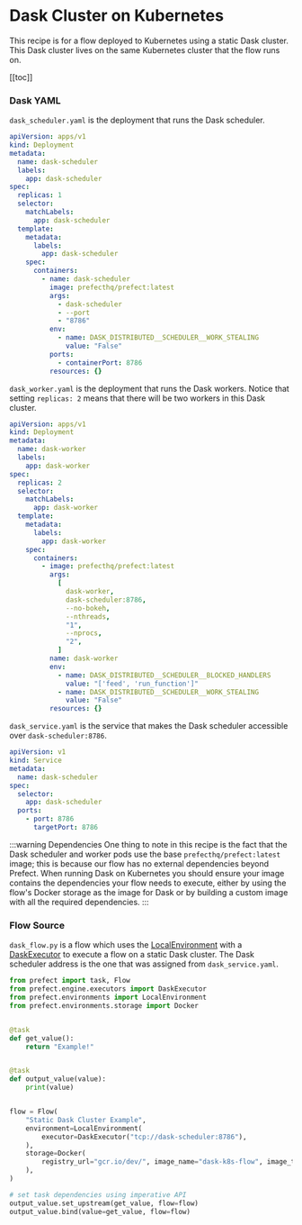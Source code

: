 # Dask Cluster on Kubernetes <Badge text="Cloud"/>

This recipe is for a flow deployed to Kubernetes using a static Dask cluster. This Dask cluster lives on the same Kubernetes cluster that the flow runs on.

[[toc]]

### Dask YAML

`dask_scheduler.yaml` is the deployment that runs the Dask scheduler.

```yaml
apiVersion: apps/v1
kind: Deployment
metadata:
  name: dask-scheduler
  labels:
    app: dask-scheduler
spec:
  replicas: 1
  selector:
    matchLabels:
      app: dask-scheduler
  template:
    metadata:
      labels:
        app: dask-scheduler
    spec:
      containers:
        - name: dask-scheduler
          image: prefecthq/prefect:latest
          args:
            - dask-scheduler
            - --port
            - "8786"
          env:
            - name: DASK_DISTRIBUTED__SCHEDULER__WORK_STEALING
              value: "False"
          ports:
            - containerPort: 8786
          resources: {}
```

`dask_worker.yaml` is the deployment that runs the Dask workers. Notice that setting `replicas: 2` means that there will be two workers in this Dask cluster.

```yaml
apiVersion: apps/v1
kind: Deployment
metadata:
  name: dask-worker
  labels:
    app: dask-worker
spec:
  replicas: 2
  selector:
    matchLabels:
      app: dask-worker
  template:
    metadata:
      labels:
        app: dask-worker
    spec:
      containers:
        - image: prefecthq/prefect:latest
          args:
            [
              dask-worker,
              dask-scheduler:8786,
              --no-bokeh,
              --nthreads,
              "1",
              --nprocs,
              "2",
            ]
          name: dask-worker
          env:
            - name: DASK_DISTRIBUTED__SCHEDULER__BLOCKED_HANDLERS
              value: "['feed', 'run_function']"
            - name: DASK_DISTRIBUTED__SCHEDULER__WORK_STEALING
              value: "False"
          resources: {}
```

`dask_service.yaml` is the service that makes the Dask scheduler accessible over `dask-scheduler:8786`.

```yaml
apiVersion: v1
kind: Service
metadata:
  name: dask-scheduler
spec:
  selector:
    app: dask-scheduler
  ports:
    - port: 8786
      targetPort: 8786
```

:::warning Dependencies
One thing to note in this recipe is the fact that the Dask scheduler and worker pods use the base `prefecthq/prefect:latest` image; this is because our flow has no external dependencies beyond Prefect. When running Dask on Kubernetes you should ensure your image contains the dependencies your flow needs to execute, either by using the flow's Docker storage as the image for Dask or by building a custom image with all the required dependencies.
:::

### Flow Source

`dask_flow.py` is a flow which uses the
[LocalEnvironment](/orchestration/execution/local_environment.html) with a
[DaskExecutor](/api/latest/engine/executors.html#daskexecutor) to execute a
flow on a static Dask cluster. The Dask scheduler address is the one that was
assigned from `dask_service.yaml`.

```python
from prefect import task, Flow
from prefect.engine.executors import DaskExecutor
from prefect.environments import LocalEnvironment
from prefect.environments.storage import Docker


@task
def get_value():
    return "Example!"


@task
def output_value(value):
    print(value)


flow = Flow(
    "Static Dask Cluster Example",
    environment=LocalEnvironment(
        executor=DaskExecutor("tcp://dask-scheduler:8786"),
    ),
    storage=Docker(
        registry_url="gcr.io/dev/", image_name="dask-k8s-flow", image_tag="0.1.0"
    ),
)

# set task dependencies using imperative API
output_value.set_upstream(get_value, flow=flow)
output_value.bind(value=get_value, flow=flow)
```
